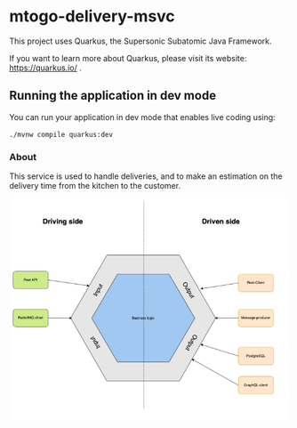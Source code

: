 # mtogo-delivery-msvc

This project uses Quarkus, the Supersonic Subatomic Java Framework.

If you want to learn more about Quarkus, please visit its website: https://quarkus.io/ .

## Running the application in dev mode

You can run your application in dev mode that enables live coding using:
```shell script
./mvnw compile quarkus:dev
```

### About
This service is used to handle deliveries, and to make an estimation on the delivery time from the kitchen to the customer. 

![Hexagonal-architecture.png](images%2FHexagonal-architecture.png)